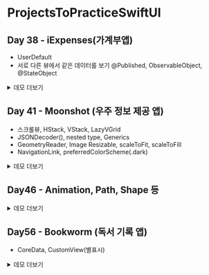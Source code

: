 # ProjectsToPracticeSwiftUI

## Day 38 - iExpenses(가계부앱)
- UserDefault
- 서로 다른 뷰에서 같은 데이터를 보기 @Published, ObservableObject, @StateObject
<details>
<summary>데모 더보기</summary>

<!--summary 아래 빈칸 공백 두고 내용을 적는공간-->
| 초기 화면 | 삭제 | 추가 화면 | 
| ----- | ----- | ----- |
|![image](https://user-images.githubusercontent.com/50472122/199703980-20eec8a7-10b9-47c2-b4d0-cb18e60ae59c.png)|![image](https://user-images.githubusercontent.com/50472122/199704481-c6892f19-d83f-49b0-ab37-6bf7f6515e95.png)|![image](https://user-images.githubusercontent.com/50472122/199704067-a56d8d7b-77dc-438f-b10a-02ec51fdf874.png)|
  
</details>

## Day 41 - Moonshot (우주 정보 제공 앱)
- 스크롤뷰, HStack, VStack, LazyVGrid
- JSONDecoder(), nested type, Generics
- GeometryReader, Image Resizable, scaleToFit, scaleToFill
- NavigationLink, preferredColorScheme(.dark)


<details>
<summary>데모 더보기</summary>

<!--summary 아래 빈칸 공백 두고 내용을 적는공간-->
![moonShot2](https://user-images.githubusercontent.com/50472122/200252095-aebc3499-255a-49b2-88ed-1753ea1bd880.gif)
<img src="https://user-images.githubusercontent.com/50472122/200252238-fa37baf4-15d1-4a53-bd71-fdac674f8349.png" alt="drawing" width="250"/>
  
</details>

## Day46 - Animation, Path, Shape 등

<details>
<summary>데모 더보기</summary>

<!--summary 아래 빈칸 공백 두고 내용을 적는공간-->
![image](https://user-images.githubusercontent.com/50472122/201473716-f68de1d2-d70f-4ba1-83c2-34044fc46b3a.png)
![image](https://user-images.githubusercontent.com/50472122/201473734-405cdbbb-c4ab-4831-9e41-10faf57335df.png)
![image](https://user-images.githubusercontent.com/50472122/201473744-80c44209-0ca0-470b-960a-6b77cd869c0c.png)
![image](https://user-images.githubusercontent.com/50472122/201473749-84f833e3-62f8-4350-9592-72b56f77894f.png)
![image](https://user-images.githubusercontent.com/50472122/201473758-74f8c7fd-0d8f-42eb-ad4e-2db7492ffed2.png)

</details>

## Day56 - Bookworm (독서 기록 앱)

- CoreData, CustomView(별표시)
<details>
<summary>데모 더보기</summary>

<!--summary 아래 빈칸 공백 두고 내용을 적는공간-->
![image](https://user-images.githubusercontent.com/50472122/204706026-18c49d9f-0f13-4532-8b2d-42ffabc98111.png)
![image](https://user-images.githubusercontent.com/50472122/204706032-8ad7f0cc-e7f6-496a-86d9-aae4e7a36dc6.png)
![image](https://user-images.githubusercontent.com/50472122/204706088-36acd955-586f-4492-91fb-beb70cbfcb43.png)

</details>
